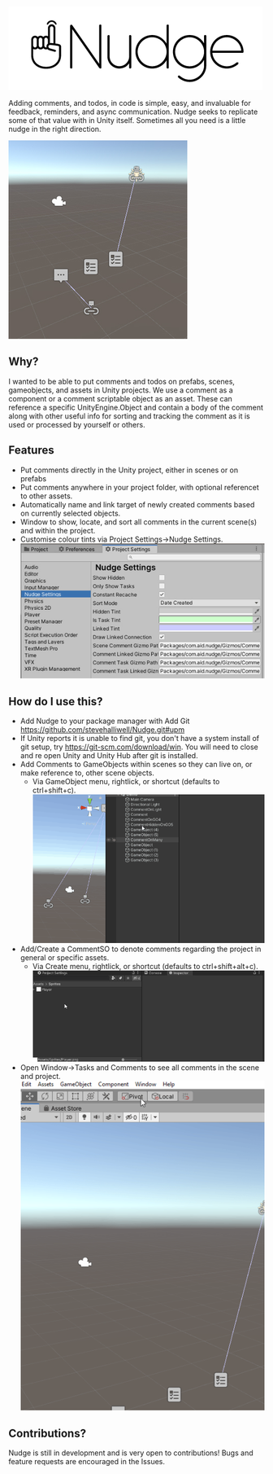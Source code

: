 ![Nudge Logo](Media/nudge_logo.png)

Adding comments, and todos, in code is simple, easy, and invaluable for feedback, reminders, and async communication. Nudge seeks to replicate some of that value with in Unity itself. Sometimes all you need is a little nudge in the right direction.

![Nudge gizmos in a scene](Media/scene_gizmos.jpg)

## Why?
I wanted to be able to put comments and todos on prefabs, scenes, gameobjects, and assets in Unity projects. We use a comment as a component or a comment scriptable object as an asset. These can reference a specific UnityEngine.Object and contain a body of the comment along with other useful info for sorting and tracking the comment as it is used or processed by yourself or others.

## Features
- Put comments directly in the Unity project, either in scenes or on prefabs
- Put comments anywhere in your project folder, with optional referencet to other assets. 
- Automatically name and link target of newly created comments based on currently selected objects.
- Window to show, locate, and sort all comments in the current scene(s) and within the project.
- Customise colour tints via Project Settings->Nudge Settings.
![Nudge Settings](Media/nudge_settings.jpg)

How do I use this?
---
- Add Nudge to your package manager with Add Git https://github.com/stevehalliwell/Nudge.git#upm
 - If Unity reports it is unable to find git, you don't have a system install of git setup, try https://git-scm.com/download/win. You will need to close and re open Unity and Unity Hub after git is installed.
- Add Comments to GameObjects within scenes so they can live on, or make reference to, other scene objects.
	- Via GameObject menu, rightlick, or shortcut (defaults to ctrl+shift+c).
![adding a scene comment](Media/add_scene_comment.gif)
- Add/Create a CommentSO to denote comments regarding the project in general or specific assets.
	- Via Create menu, rightlick, or shortcut (defaults to ctrl+shift+alt+c).
![adding a project comment](Media/add_project_comment.gif)
- Open Window->Tasks and Comments to see all comments in the scene and project.
![Open Nudge Menu](Media/open_menu.gif)

Contributions?
---
Nudge is still in development and is very open to contributions! Bugs and feature requests are encouraged in the Issues.



